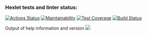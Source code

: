 ### Hexlet tests and linter status:
[![Actions Status](https://github.com/casanex/java-project-71/workflows/hexlet-check/badge.svg)](https://github.com/casanex/java-project-71/actions)
[![Maintainability](https://api.codeclimate.com/v1/badges/e65f6e0fca5f0e557faf/maintainability)](https://codeclimate.com/github/casanex/java-project-71/maintainability)
[![Test Coverage](https://api.codeclimate.com/v1/badges/e65f6e0fca5f0e557faf/test_coverage)](https://codeclimate.com/github/casanex/java-project-71/test_coverage)
[![Build Status](https://app.travis-ci.com/casanex/java-project-71.svg?branch=main)](https://app.travis-ci.com/casanex/java-project-71)

Output of help information and version
<a href="https://asciinema.org/a/WnIN0CbQXgiyjbJYSz4IaJFVs" target="_blank"><img src="https://asciinema.org/a/WnIN0CbQXgiyjbJYSz4IaJFVs.svg" /></a>
